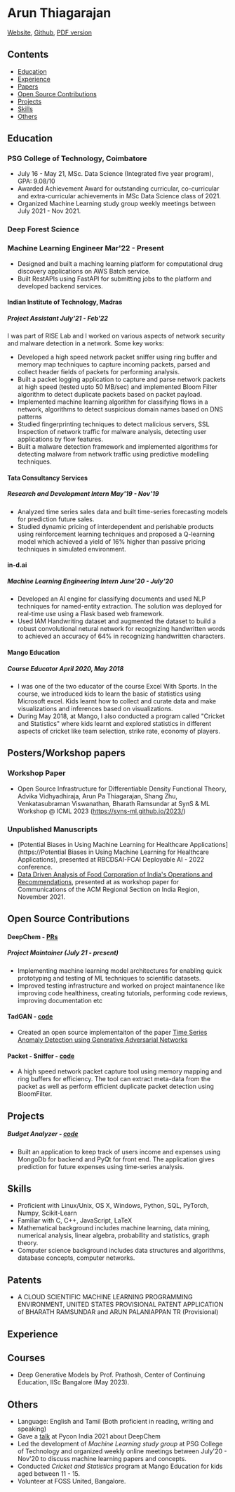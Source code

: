 # Arun Thiagarajan
[Website](https://arunppsg.github.io), [Github](https://github.com/arunppsg), [PDF version](https://raw.githubusercontent.com/arunppsg/resume/master/pdf/resume.pdf)

## Contents
- [Education](#education)
- [Experience](#experience)
- [Papers](#papers)
- [Open Source Contributions](#open-source-contributions)
- [Projects](#projects)
- [Skills](#skills)
- [Others](#others)

## Education

### PSG College of Technology, Coimbatore
- July 16 - May 21, MSc. Data Science (Integrated five year program), GPA: 9.08/10
- Awarded Achievement Award for outstanding curricular, co-curricular and extra-curricular achievements in MSc Data Science class of 2021.
- Organized Machine Learning study group weekly meetings between July 2021 - Nov 2021.

### Deep Forest Science
### Machine Learning Engineer Mar'22 - Present
- Designed and built a maching learning platform for computational drug discovery applications on AWS Batch service.
- Built RestAPIs using FastAPI for submitting jobs to the platform and developed backend services.

#### Indian Institute of Technology, Madras
##### Project Assistant July'21 - Feb'22
I was part of RISE Lab and I worked on various aspects of network security and malware detection in a network. Some key works:
* Developed a high speed network packet sniffer using ring buffer and memory map techniques to capture incoming packets, parsed and collect header fields of packets for performing analysis.
* Built a packet logging application to capture and parse network packets at high speed (tested upto 50 MB/sec) and implemented Bloom Filter algorithm to detect duplicate packets based on packet payload.
* Implemented machine learning algorithm for classifying flows in a network, algorithms to detect suspicious domain names based on DNS patterns
* Studied fingerprinting techniques to detect malicious servers, SSL Inspection of network traffic for malware analysis, detecting user applications by flow features.
* Built a malware detection framework and implemented algorithms for detecting malware from network traffic using predictive modelling techniques.


#### Tata Consultancy Services
##### Research and Development Intern May'19 - Nov'19
- Analyzed time series sales data and built time-series forecasting models for prediction future sales.
- Studied dynamic pricing of interdependent and perishable products using reinforcement learning techniques and proposed a Q-learning model which achieved a yield of 16% higher than passive pricing techniques in simulated environment.

#### in-d.ai
##### Machine Learning Engineering Intern June'20 - July'20
- Developed an AI engine for classifying documents and used NLP techniques for named-entity extraction. The solution was deployed for real-time use using a Flask based web framework.
- Used IAM Handwriting dataset and augmented the dataset to build a robust convolutional netural network for recognizing handwritten words to achieved an accuracy of 64% in recognizing handwritten characters.

#### Mango Education
##### Course Educator April 2020, May 2018
- I was one of the two educator of the course Excel With Sports. In the course, we introduced kids to learn the basic of statistics using Microsoft excel. Kids learnt how to collect and curate data and make visualizations and inferences based on visualizations.
- During May 2018, at Mango, I also conducted a program called "Cricket and Statistics" where kids learnt and explored statistics in different aspects of cricket like team selection, strike rate, economy of players.

## Posters/Workshop papers
### Workshop Paper
- Open Source Infrastructure for Differentiable Density Functional Theory, Advika Vidhyadhiraja, Arun Pa Thiagarajan, Shang Zhu, Venkatasubraman Viswanathan, Bharath Ramsundar at SynS & ML Workshop @ ICML 2023 (https://syns-ml.github.io/2023/)
### Unpublished Manuscripts
- [Potential Biases in Using Machine Learning for Healthcare Applications](https://Potential Biases in Using Machine Learning for Healthcare Applications), presented at RBCDSAI-FCAI Deployable AI - 2022 conference.
- [Data Driven Analysis of Food Corporation of India's Operations and Recommendations](https://www.arunppsg.in/assets/files/FCI.pdf), presented at as workshop paper for Communications of the ACM Regional Section on India Region, November 2021.

## Open Source Contributions
#### DeepChem - [PRs](https://github.com/deepchem/deepchem/pulls?q=is%3Apr+author%3Aarunppsg+is%3Aclosed)
##### Project Maintainer (July 21 - present)
- Implementing machine learning model architectures for enabling quick prototyping and testing of ML
techniques to scientific datasets.
- Improved testing infrastructure and worked on project maintanence like improving code healthiness, creating tutorials, performing code reviews, improving documentation etc


#### TadGAN - [code](https://github.com/arunppsg/tadGAN)
- Created an open source implementaiton of the paper [Time Series Anomaly Detection using Generative Adversarial Networks](https://arxiv.org/abs/2009.07769)

#### Packet - Sniffer - [code](https://github.com/arunppsg/packet-sniffer)
- A high speed network packet capture tool using memory mapping and ring buffers for efficiency. The tool can extract meta-data from the packet as well as perform efficient duplicate packet detection using BloomFilter.

## Projects
##### Budget Analyzer - [code](https://github.com/arunppsg/budget-analyzer)
- Built an application to keep track of users income and expenses using MongoDb for backend and PyQt for front end. The application gives prediction for future expenses using time-series analysis.

## Skills
- Proficient with Linux/Unix, OS X, Windows, Python, SQL, PyTorch, Numpy, Scikit-Learn
- Familiar with C, C++, JavaScript, LaTeX
- Mathematical background includes machine learning, data mining, numerical analysis, linear algebra, probability and statistics, graph theory.
- Computer science background includes data structures and algorithms, database concepts, computer networks.

## Patents
- A CLOUD SCIENTIFIC MACHINE LEARNING PROGRAMMING ENVIRONMENT, UNITED STATES PROVISIONAL PATENT APPLICATION of BHARATH RAMSUNDAR and ARUN PALANIAPPAN TR (Provisional)

## Experience
## Courses
- Deep Generative Models by Prof. Prathosh, Center of Continuing Education, IISc Bangalore (May 2023).
## Others
- Language: English and Tamil (Both proficient in reading, writing and speaking)
- Gave a [talk](https://www.youtube.com/watch?v=JEFrzjpf6d0) at Pycon India 2021 about DeepChem
- Led the development of *Machine Learning study group* at PSG College of Technology and organized weekly online meetings between July'20 - Nov'20 to discuss machine learning papers and concepts.
- Conducted *Cricket and Statistics* program at Mango Education for kids aged between 11 - 15.
- Volunteer at FOSS United, Bangalore.

